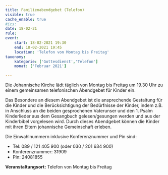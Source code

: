 ```yaml
---
title: Familienabendgebet (Telefon)
visible: true
cache_enable: true
#ics: 
date: 18-02-21
rule: 
event:
	start: 18-02-2021 19:30
	end: 18-02-2021 19:45
	location: 'Telefon von Montag bis Freitag'
taxonomy:
	kategorie: ['Gottesdienst','Telefon']
	monat: ['Februar 2021']

---
```

Die Johannische Kirche lädt täglich von Montag bis Freitag um 19.30 Uhr zu einem gemeinsamen telefonischen Abendgebet für Kinder ein.

Das Besondere an diesem Abendgebet ist die ansprechende Gestaltung für die Kinder und die Berücksichtigung der Bedürfnisse der Kinder, indem z.B. in Anschluss an die beiden gesprochenen Vaterunser und den 1. Psalm Kinderlieder aus dem Gesangbuch gelesen/gesungen werden und aus der Kinderbibel vorgelesen wird. Durch dieses Abendgebet können die Kinder mit ihren Eltern johannische Gemeinschaft erleben.

Die Einwahlnummern inklusive Konferenznummer und Pin sind:
* Tel: 089 / 121 405 900 (oder 030 / 201 634 900)
* Konferenznummer: 31909 
* Pin: 24081855



**Veranstaltungsort:** Telefon von Montag bis Freitag

